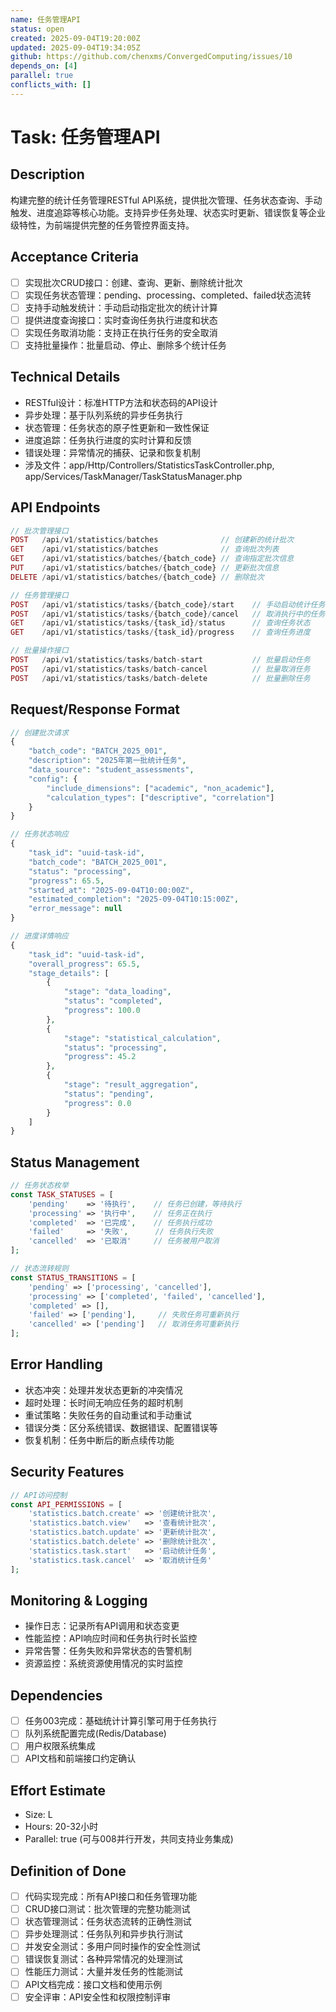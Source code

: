 ```yaml
---
name: 任务管理API
status: open
created: 2025-09-04T19:20:00Z
updated: 2025-09-04T19:34:05Z
github: https://github.com/chenxms/ConvergedComputing/issues/10
depends_on: [4]
parallel: true
conflicts_with: []
---
```


# Task: 任务管理API

## Description
构建完整的统计任务管理RESTful API系统，提供批次管理、任务状态查询、手动触发、进度追踪等核心功能。支持异步任务处理、状态实时更新、错误恢复等企业级特性，为前端提供完整的任务管控界面支持。

## Acceptance Criteria
- [ ] 实现批次CRUD接口：创建、查询、更新、删除统计批次
- [ ] 实现任务状态管理：pending、processing、completed、failed状态流转
- [ ] 支持手动触发统计：手动启动指定批次的统计计算
- [ ] 提供进度查询接口：实时查询任务执行进度和状态
- [ ] 实现任务取消功能：支持正在执行任务的安全取消
- [ ] 支持批量操作：批量启动、停止、删除多个统计任务

## Technical Details
- RESTful设计：标准HTTP方法和状态码的API设计
- 异步处理：基于队列系统的异步任务执行
- 状态管理：任务状态的原子性更新和一致性保证
- 进度追踪：任务执行进度的实时计算和反馈
- 错误处理：异常情况的捕获、记录和恢复机制
- 涉及文件：app/Http/Controllers/StatisticsTaskController.php, app/Services/TaskManager/TaskStatusManager.php

## API Endpoints
```php
// 批次管理接口
POST   /api/v1/statistics/batches              // 创建新的统计批次
GET    /api/v1/statistics/batches              // 查询批次列表
GET    /api/v1/statistics/batches/{batch_code} // 查询指定批次信息  
PUT    /api/v1/statistics/batches/{batch_code} // 更新批次信息
DELETE /api/v1/statistics/batches/{batch_code} // 删除批次

// 任务管理接口
POST   /api/v1/statistics/tasks/{batch_code}/start    // 手动启动统计任务
POST   /api/v1/statistics/tasks/{batch_code}/cancel   // 取消执行中的任务
GET    /api/v1/statistics/tasks/{task_id}/status      // 查询任务状态
GET    /api/v1/statistics/tasks/{task_id}/progress    // 查询任务进度

// 批量操作接口
POST   /api/v1/statistics/tasks/batch-start           // 批量启动任务
POST   /api/v1/statistics/tasks/batch-cancel          // 批量取消任务
POST   /api/v1/statistics/tasks/batch-delete          // 批量删除任务
```

## Request/Response Format
```php
// 创建批次请求
{
    "batch_code": "BATCH_2025_001", 
    "description": "2025年第一批统计任务",
    "data_source": "student_assessments",
    "config": {
        "include_dimensions": ["academic", "non_academic"],
        "calculation_types": ["descriptive", "correlation"]
    }
}

// 任务状态响应
{
    "task_id": "uuid-task-id",
    "batch_code": "BATCH_2025_001",
    "status": "processing",
    "progress": 65.5,
    "started_at": "2025-09-04T10:00:00Z",
    "estimated_completion": "2025-09-04T10:15:00Z",
    "error_message": null
}

// 进度详情响应
{
    "task_id": "uuid-task-id",
    "overall_progress": 65.5,
    "stage_details": [
        {
            "stage": "data_loading",
            "status": "completed",
            "progress": 100.0
        },
        {
            "stage": "statistical_calculation", 
            "status": "processing",
            "progress": 45.2
        },
        {
            "stage": "result_aggregation",
            "status": "pending",
            "progress": 0.0
        }
    ]
}
```

## Status Management
```php
// 任务状态枚举
const TASK_STATUSES = [
    'pending'    => '待执行',    // 任务已创建，等待执行
    'processing' => '执行中',    // 任务正在执行
    'completed'  => '已完成',    // 任务执行成功
    'failed'     => '失败',      // 任务执行失败
    'cancelled'  => '已取消'     // 任务被用户取消
];

// 状态流转规则
const STATUS_TRANSITIONS = [
    'pending' => ['processing', 'cancelled'],
    'processing' => ['completed', 'failed', 'cancelled'], 
    'completed' => [],
    'failed' => ['pending'],     // 失败任务可重新执行
    'cancelled' => ['pending']   // 取消任务可重新执行
];
```

## Error Handling
- 状态冲突：处理并发状态更新的冲突情况
- 超时处理：长时间无响应任务的超时机制
- 重试策略：失败任务的自动重试和手动重试
- 错误分类：区分系统错误、数据错误、配置错误等
- 恢复机制：任务中断后的断点续传功能

## Security Features
```php
// API访问控制
const API_PERMISSIONS = [
    'statistics.batch.create' => '创建统计批次',
    'statistics.batch.view'   => '查看统计批次',
    'statistics.batch.update' => '更新统计批次',
    'statistics.batch.delete' => '删除统计批次',
    'statistics.task.start'   => '启动统计任务',
    'statistics.task.cancel'  => '取消统计任务'
];
```

## Monitoring & Logging
- 操作日志：记录所有API调用和状态变更
- 性能监控：API响应时间和任务执行时长监控
- 异常告警：任务失败和异常状态的告警机制
- 资源监控：系统资源使用情况的实时监控

## Dependencies
- [ ] 任务003完成：基础统计计算引擎可用于任务执行
- [ ] 队列系统配置完成(Redis/Database)
- [ ] 用户权限系统集成
- [ ] API文档和前端接口约定确认

## Effort Estimate
- Size: L
- Hours: 20-32小时  
- Parallel: true (可与008并行开发，共同支持业务集成)

## Definition of Done
- [ ] 代码实现完成：所有API接口和任务管理功能
- [ ] CRUD接口测试：批次管理的完整功能测试
- [ ] 状态管理测试：任务状态流转的正确性测试
- [ ] 异步处理测试：任务队列和异步执行测试
- [ ] 并发安全测试：多用户同时操作的安全性测试
- [ ] 错误恢复测试：各种异常情况的处理测试
- [ ] 性能压力测试：大量并发任务的性能测试
- [ ] API文档完成：接口文档和使用示例
- [ ] 安全评审：API安全性和权限控制评审
